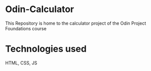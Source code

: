 # Odin-Calculator

This Repository is home to the calculator project of the Odin Project Foundations course

# Technologies used 

HTML, CSS, JS

